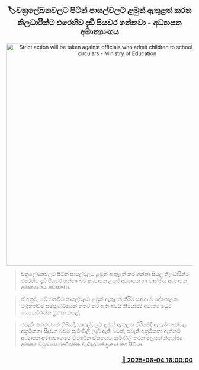 <p align='center'><b><h2 align='center' title='Strict action will be taken against officials who admit children to schools outside of circulars - Ministry of Education'>🏷චක්‍රලේඛනවලට පිටින් පාසල්වලට ළමුන් ඇතුළත් කරන නිලධාරීන්ට එරෙහිව දැඩි පියවර ගන්නවා - අධ්‍යාපන අමාත්‍යාංශය</h2></b></p>
<p align='center'><img src='https://helakuru.sgp1.cdn.digitaloceanspaces.com/esana/images/lib/ministry-of-education-thumb.jpg' width='600' alt='Strict action will be taken against officials who admit children to schools outside of circulars - Ministry of Education'></p>

> චක්‍රලේඛනවලට පිටින් පාසල්වලට ළමුන් ඇතුළත් කර ගන්නා සියලු නිලධාරීන්ට එරෙහිව දැඩි පියවර ගන්නා බව අධ්‍යාපන උසස් අධ්‍යාපන හා වෘත්තිය අධ්‍යාපන අමාත්‍යාංශය පවසනවා.

> ඒ අනුව, මේ වනවිට පාසල්වලට ළමුන් ඇතුළත් කිරීම සඳහා වූ දේශපාලන මැදිහත්වීම සම්පූර්ණයෙන් නතර කර ඇති බවයි නියෝජ්‍ය අමාත්‍ය මධුර සෙනෙවිරත්න ප්‍රකාශ කළේ.

> එවැනි තත්ත්වයක් තිබියදී, පාසල්වලට ළමුන් ඇතුළත් කිරිමේදී ඇතැම් තැන්වල අක්‍රමිකතා සිදුවන බවට පැමිණිලි ලැබි ඇති බවත්, එවැනි අක්‍රමිකතා ඇත්නම් අධ්‍යාපන අමාත්‍යාංශයේ විමර්ශන ඒකකයට පැමිණිලි කරන ලෙසත් නියෝජ්‍ය අමාත්‍ය මධුර සෙනෙවිරත්න වැඩිදුරටත් ප්‍රකාශ කර සිටියා.



<h3 align='right'><a href='https://www.helakuru.lk/esana/p/110706/'>📅 2025-06-04 16:00:00</a></h3>
